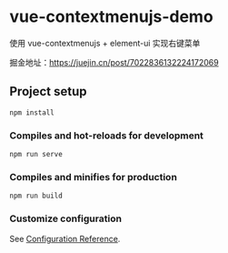 # vue-contextmenujs-demo

使用 vue-contextmenujs + element-ui 实现右键菜单

掘金地址：https://juejin.cn/post/7022836132224172069

## Project setup

```
npm install
```

### Compiles and hot-reloads for development
```
npm run serve
```

### Compiles and minifies for production
```
npm run build
```

### Customize configuration
See [Configuration Reference](https://cli.vuejs.org/config/).
